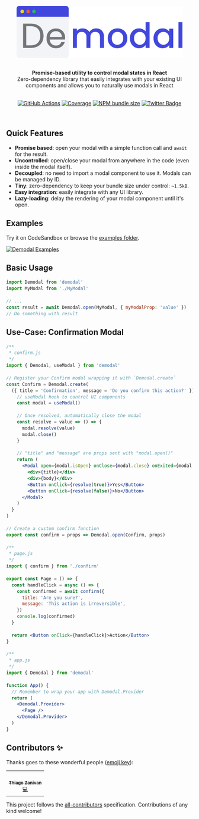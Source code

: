 <p align="center">
  <img height="140" src="media/demodal.png" alt="Demodal Banner" align="center" />
</p>

<br />

<div align="center"><strong>Promise-based utility to control modal states in React</strong></div>
<div align="center">Zero-dependency library that easily integrates with your existing UI components and allows you to naturally use modals in React</div>

<br />

<div align="center">

[![GitHub Actions](https://img.shields.io/github/workflow/status/thiagozf/demodal/demodal%20tests?style=for-the-badge&labelColor=4147dc&logo=github&logoColor=white)](https://github.com/thiagozf/demodal/actions?query=workflow%3A%22demodal+tests%22)
[![Coverage](https://img.shields.io/codecov/c/gh/thiagozf/demodal?style=for-the-badge&labelColor=4147dc&logo=codecov&logoColor=white)](https://app.codecov.io/gh/thiagozf/demodal/)
[![NPM bundle size](https://img.shields.io/bundlephobia/minzip/demodal?style=for-the-badge&labelColor=4147dc&logoColor=white)](https://www.npmjs.com/package/demodal)
[![Twitter Badge](https://img.shields.io/badge/%23Demodal-4147dc?style=for-the-badge&labelColor=4147dc&logo=twitter&logoColor=white)](https://twitter.com/intent/tweet?url=https://github.com/thiagozf/demodal&text=Promise-based%20utility%20to%20control%20modal%20states%20in%20React!&hashtags=react,demodal)

</div>

<br/>

## Quick Features

- **Promise based**: open your modal with a simple function call and `await` for the result.
- **Uncontrolled**: open/close your modal from anywhere in the code (even inside the modal itself).
- **Decoupled**: no need to import a modal component to use it. Modals can be managed by ID.
- **Tiny**: zero-dependency to keep your bundle size under control: `~1.5kB`.
- **Easy integration**: easily integrate with any UI library.
- **Lazy-loading**: delay the rendering of your modal component until it's open.

## Examples

Try it on CodeSandbox or browse the [examples folder](https://github.com/thiagozf/demodal/tree/main/examples).

[![Demodal Examples](https://codesandbox.io/static/img/play-codesandbox.svg)](https://githubbox.com/thiagozf/demodal/tree/main/examples/basic)

## Basic Usage

```jsx
import Demodal from 'demodal'
import MyModal from './MyModal'

// ...
const result = await Demodal.open(MyModal, { myModalProp: 'value' })
// Do something with result
```

## Use-Case: Confirmation Modal

```jsx
/**
 * confirm.js
 */
import { Demodal, useModal } from 'demodal'

// Register your Confirm modal wrapping it with `Demodal.create`
const Confirm = Demodal.create(
  ({ title = 'Confirmation', message = 'Do you confirm this action?' }) => {
    // useModal hook to control UI components
    const modal = useModal()

    // Once resolved, automatically close the modal
    const resolve = value => () => {
      modal.resolve(value)
      modal.close()
    }

    // "title" and "message" are props sent with "modal.open()"
    return (
      <Modal open={modal.isOpen} onClose={modal.close} onExited={modal.remove}>
        <div>{title}</div>
        <div>{body}</div>
        <Button onClick={resolve(true)}>Yes</Button>
        <Button onClick={resolve(false)}>No</Button>
      </Modal>
    )
  }
)

// Create a custom confirm function
export const confirm = props => Demodal.open(Confirm, props)

/**
 * page.js
 */
import { confirm } from './confirm'

export const Page = () => {
  const handleClick = async () => {
    const confirmed = await confirm({
      title: 'Are you sure?',
      message: 'This action is irreversible',
    })
    console.log(confirmed)
  }

  return <Button onClick={handleClick}>Action</Button>
}

/**
 * app.js
 */
import { Demodal } from 'demodal'

function App() {
  // Remember to wrap your app with Demodal.Provider
  return (
    <Demodal.Provider>
      <Page />
    </Demodal.Provider>
  )
}
```

## Contributors ✨

Thanks goes to these wonderful people ([emoji key](https://allcontributors.org/docs/en/emoji-key)):

<!-- ALL-CONTRIBUTORS-LIST:START - Do not remove or modify this section -->
<!-- prettier-ignore-start -->
<!-- markdownlint-disable -->
<table>
  <tr>
    <td align="center"><a href="https://github.com/thiagozf"><img src="https://avatars.githubusercontent.com/u/4684137?v=4?s=100" width="100px;" alt=""/><br /><sub><b>Thiago Zanivan</b></sub></a><br /><a href="https://github.com/thiagozf/demodal/commits?author=thiagozf" title="Code">💻</a></td>
  </tr>
</table>

<!-- markdownlint-restore -->
<!-- prettier-ignore-end -->

<!-- ALL-CONTRIBUTORS-LIST:END -->

This project follows the [all-contributors](https://github.com/all-contributors/all-contributors) specification. Contributions of any kind welcome!
